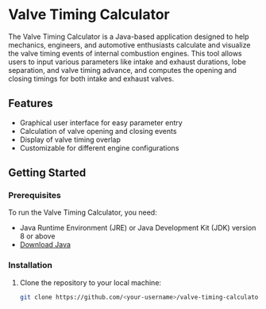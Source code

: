 # Valve Timing Calculator

The Valve Timing Calculator is a Java-based application designed to help mechanics, engineers, and automotive enthusiasts calculate and visualize the valve timing events of internal combustion engines. This tool allows users to input various parameters like intake and exhaust durations, lobe separation, and valve timing advance, and computes the opening and closing timings for both intake and exhaust valves.

## Features

- Graphical user interface for easy parameter entry
- Calculation of valve opening and closing events
- Display of valve timing overlap
- Customizable for different engine configurations

## Getting Started

### Prerequisites

To run the Valve Timing Calculator, you need:

- Java Runtime Environment (JRE) or Java Development Kit (JDK) version 8 or above
- [Download Java](https://www.oracle.com/java/technologies/javase-jdk11-downloads.html)

### Installation

1. Clone the repository to your local machine:
   ```bash
   git clone https://github.com/<your-username>/valve-timing-calculator.git```
